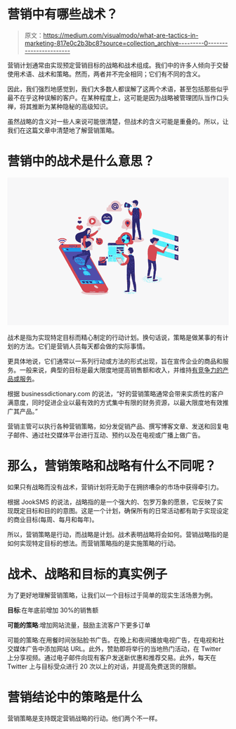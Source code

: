 # 营销中有哪些战术？

> 原文：<https://medium.com/visualmodo/what-are-tactics-in-marketing-817e0c2b3bc8?source=collection_archive---------0----------------------->

营销计划通常由实现预定营销目标的战略和战术组成。我们中的许多人倾向于交替使用术语、战术和策略。然而，两者并不完全相同；它们有不同的含义。

因此，我们强烈地感觉到，我们大多数人都误解了这两个术语，甚至包括那些似乎最不在乎这种误解的客户。在某种程度上，这可能是因为战略被管理团队当作口头禅，将其推断为某种隐秘的高级知识。

虽然战略的含义对一些人来说可能很清楚，但战术的含义可能是重叠的。所以，让我们在这篇文章中清楚地了解营销策略。

# 营销中的战术是什么意思？

![](img/51bd7fc64595af58c656c52e7b47f618.png)

战术是指为实现特定目标而精心制定的行动计划。换句话说，策略是做某事的有计划的方法。它们是营销人员每天都会做的实际事情。

更具体地说，它们通常以一系列行动或方法的形式出现，旨在宣传企业的商品和服务。一般来说，典型的目标是最大限度地提高销售额和收入，并维持[有竞争力的产品或服务](https://visualmodo.com/build-competitive-online-store/)。

根据 businessdictionary.com 的说法，“好的营销策略通常会带来实质性的客户满意度，同时促进企业以最有效的方式集中有限的财务资源，以最大限度地有效推广其产品。”

营销主管可以执行各种营销策略，如分发促销产品、撰写博客文章、发送和回复电子邮件、通过社交媒体平台进行互动、预约以及在电视或广播上做广告。

# 那么，营销策略和战略有什么不同呢？

如果只有战略而没有战术，营销计划将无助于在拥挤嘈杂的市场中获得牵引力。

根据 JookSMS 的说法，战略指的是一个强大的、包罗万象的愿景，它反映了实现既定目标和目的的意图。这是一个计划，确保所有的日常活动都有助于实现设定的商业目标(每周、每月和每年)。

所以，营销策略是行动，而战略是计划。战术表明战略将会如何。营销战略指的是如何实现特定目标的想法。而营销策略指的是实施策略的行动。

# 战术、战略和目标的真实例子

为了更好地理解营销策略，让我们以一个目标过于简单的现实生活场景为例。

**目标**:在年底前增加 30%的销售额

**可能的策略**:增加网站流量，鼓励主流客户下更多订单

可能的策略:在用餐时间张贴脸书广告。在晚上和夜间播放电视广告，在电视和社交媒体广告中添加网站 URL。此外，赞助即将举行的当地热门活动，在 Twitter 上分享视频。通过电子邮件向现有客户发送新优惠和推荐交易。此外，每天在 Twitter 上与目标受众进行 20 次以上的对话，并提高免费送货的限额。

# 营销结论中的策略是什么

营销策略是支持既定营销战略的行动。他们两个不一样。